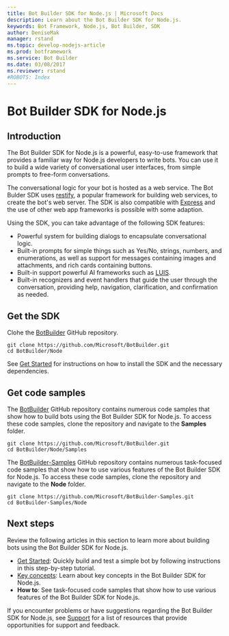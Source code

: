 ```yaml
---
title: Bot Builder SDK for Node.js | Microsoft Docs
description: Learn about the Bot Builder SDK for Node.js.
keywords: Bot Framework, Node.js, Bot Builder, SDK
author: DeniseMak
manager: rstand
ms.topic: develop-nodejs-article
ms.prod: botframework
ms.service: Bot Builder
ms.date: 03/08/2017
ms.reviewer: rstand
#ROBOTS: Index
---
```


# Bot Builder SDK for Node.js

## Introduction

The Bot Builder SDK for Node.js is a powerful, easy-to-use framework that provides a familiar way for Node.js developers to write bots.
You can use it to build a wide variety of conversational user interfaces, from simple prompts to free-form conversations.

The conversational logic for your bot is hosted as a web service. The Bot Bulder SDK uses <a href="http://restify.com">restify</a>, a popular framework for building web services, to create the bot's web server. 
The SDK is also compatible with <a href="http://expressjs.com/">Express</a> and the use of other web app frameworks is possible with some adaption. 

Using the SDK, you can take advantage of the following SDK features: 

- Powerful system for building dialogs to encapsulate conversational logic.
- Built-in prompts for simple things such as Yes/No, strings, numbers, and enumerations, as well as support for messages containing images and attachments, 
and rich cards containing buttons.
- Built-in support powerful AI frameworks such as <a href="http://luis.ai" target="_blank">LUIS</a>.
- Built-in recognizers and event handlers that guide the user through the 
conversation, providing help, navigation, clarification, and confirmation as needed.

## Get the SDK

Clohe the <a href="https://github.com/Microsoft/BotBuilder" target="_blank">BotBuilder</a> GitHub repository. 

```
git clone https://github.com/Microsoft/BotBuilder.git
cd BotBuilder/Node
```

See [Get Started](bot-framework-nodejs-getstarted.md) for instructions on how to install the SDK and the necessary dependencies.

## Get code samples

The <a href="https://github.com/Microsoft/BotBuilder" target="_blank">BotBuilder</a> GitHub repository 
contains numerous code samples that show how to build bots using the Bot Builder SDK for Node.js. 
To access these code samples, clone the repository and navigate to the **Samples** folder.

```
git clone https://github.com/Microsoft/BotBuilder.git
cd BotBuilder/Node/Samples
```

The <a href="https://github.com/Microsoft/BotBuilder-Samples" target="_blank">BotBuilder-Samples</a> GitHub repository 
contains numerous task-focused code samples that show how to use various features of the Bot Builder SDK for Node.js. 
To access these code samples, clone the repository and navigate to the **Node** folder.

```
git clone https://github.com/Microsoft/BotBuilder-Samples.git
cd BotBuilder-Samples/Node
```

## Next steps

Review the following articles in this section to learn more about building bots using the Bot Builder SDK for Node.js.

- [Get Started](bot-framework-nodejs-getstarted.md): Quickly build and test a simple bot by following instructions in this step-by-step tutorial.
- [Key concepts](bot-framework-nodejs-concepts.md): Learn about key concepts in the Bot Builder SDK for Node.js.
- **How to**: See task-focused code samples that show how to use various features of the Bot Builder SDK for Node.js.

<!-- 
TODO: Do we need debugging link?
-->

If you encounter problems or have suggestions regarding the Bot Builder SDK for Node.js, 
see [Support](bot-framework-resources-support.md) for a list of resources that provide opportunities 
for support and feedback. 
